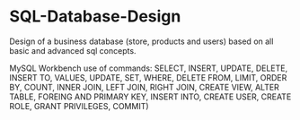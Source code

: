 # SQL-Database-Design
Design of a business database (store, products and users) based on all basic and advanced sql concepts.

MySQL Workbench use of commands: SELECT, INSERT, UPDATE, DELETE, INSERT TO, VALUES, UPDATE, SET, WHERE, DELETE FROM, LIMIT, ORDER BY, COUNT, INNER JOIN, LEFT JOIN, RIGHT JOIN, CREATE VIEW, ALTER TABLE, FOREING AND PRIMARY KEY, INSERT INTO, CREATE USER, CREATE ROLE, GRANT PRIVILEGES, COMMIT)
